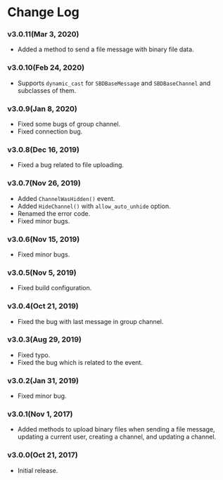 # Change Log

### v3.0.11(Mar 3, 2020)
* Added a method to send a file message with binary file data.

### v3.0.10(Feb 24, 2020)
* Supports `dynamic_cast` for `SBDBaseMessage` and `SBDBaseChannel` and subclasses of them.

### v3.0.9(Jan 8, 2020)
* Fixed some bugs of group channel.
* Fixed connection bug.

### v3.0.8(Dec 16, 2019)
* Fixed a bug related to file uploading.

### v3.0.7(Nov 26, 2019)
* Added `ChannelWasHidden()` event.
* Added `HideChannel()` with `allow_auto_unhide` option.
* Renamed the error code.
* Fixed minor bugs.

### v3.0.6(Nov 15, 2019)
* Fixed minor bugs.

### v3.0.5(Nov 5, 2019)
* Fixed build configuration.

### v3.0.4(Oct 21, 2019)
* Fixed the bug with last message in group channel.

### v3.0.3(Aug 29, 2019)
* Fixed typo.
* Fixed the bug which is related to the event.

### v3.0.2(Jan 31, 2019)
* Fixed minor bug.

### v3.0.1(Nov 1, 2017)
* Added methods to upload binary files when sending a file message, updating a current user, creating a channel, and updating a channel.

### v3.0.0(Oct 21, 2017)
* Initial release.
